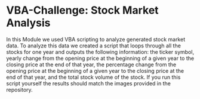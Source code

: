 # VBA-Challenge: Stock Market Analysis
In this Module we used VBA scripting to analyze generated stock market data. 
To analyze this data we created a script that loops through all the stocks for one year and outputs the following information:
the ticker symbol, yearly change from the opening price at the beginning of a given year to the closing price at the end of that year, 
the percentage change from the opening price at the beginning of a given year to the closing price at the end of that year, and the total stock volume of the stock. 
If you run this script yourself the results should match the images provided in the repository.
